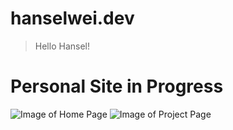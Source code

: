 # hanselwei.dev

> Hello Hansel!

# Personal Site in Progress

![Image of Home Page](https://snapshot.sfo2.cdn.digitaloceanspaces.com/homepage.png)
![Image of Project Page](https://snapshot.sfo2.cdn.digitaloceanspaces.com/projects.png)
